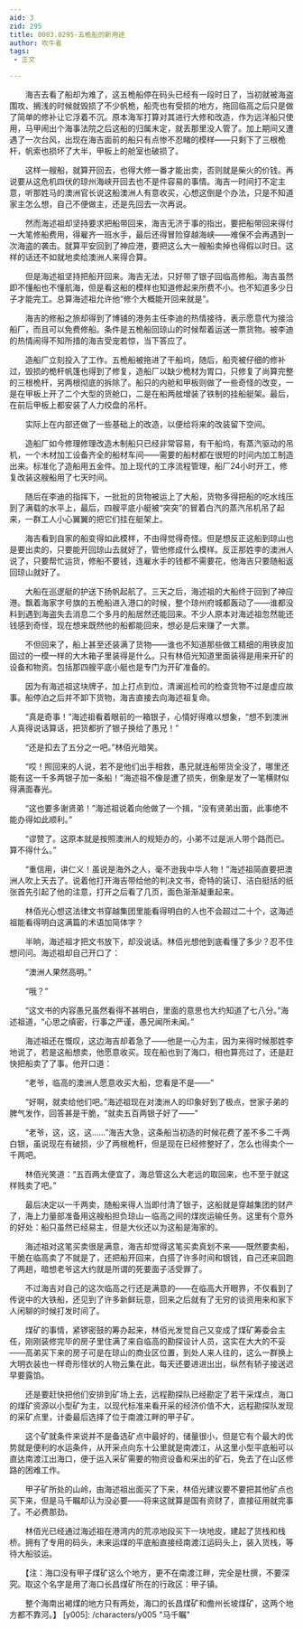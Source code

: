 ```yaml
---
aid: 3
zid: 295
title: 0003.0295-五桅船的新用途
author: 吹牛者
tags: 
 - 正文

---
```




　　海吉去看了船却为难了，这五桅船停在码头已经有一段时日了，当初就被海盗围攻、搁浅的时候就毁损了不少帆桅，船壳也有受损的地方，拖回临高之后只是做了简单的修补让它浮着不沉。原本海军打算对其进行大修和改造，作为远洋船只使用，马甲闹出个海事法院之后这船的归属未定，就丢那里没人管了。加上期间又遭遇了一次台风，出现在海吉面前的船只有点惨不忍睹的模样——只剩下了三根桅杆，帆索也损坏了大半，甲板上的舱室也破损了。

　　这样一艘船，就算开回去，也得大修一番才能出卖，否则就是柴火的价钱。再说要从这危机四伏的琼州海峡开回去也不是件容易的事情。海吉一时间打不定主意，听那姓马的澳洲官长说这船澳洲人有意收买，心想这倒是个办法，只是不知道家主怎么想，自己不便做主，还是先回去一次再说。

　　然而海述祖却坚持要求把船带回来，海吉无济于事的指出，要把船带回来得付一大笔修船费用，得雇齐一班水手，最后还得冒险穿越海峡——难保不会再遇到一次海盗的袭击。就算平安回到了神应港，要把这么大一艘船卖掉也得假以时日。这样的话还不如就地卖给澳洲人来得合算。

　　但是海述祖坚持把船开回来。海吉无法，只好带了银子回临高修船。海吉虽然即不懂船也不懂航海，但是看这船的模样也知道修起来所费不小。也不知道多少日子才能完工。总算海述祖允许他“修个大概能开回来就是”。

　　海吉的修船之旅却得到了博铺的港务主任李迪的热情接待，表示愿意代为接洽船厂，而且可以免费修船。条件是五桅船回琼山的时候帮着运送一票货物。被李迪的热情闹得不知所措的海吉受宠若惊，当下答应了。

　　造船厂立刻投入了工作。五桅船被拖进了干船坞，随后，船壳被仔细的修补过，毁损的桅杆帆篷也得到了修复，造船厂以缺少桅材为胃口，只修复了尚算完整的三根桅杆，另两根彻底的拆除了。船只的内舱和甲板则做了一些奇怪的改变，一是在甲板上开了二个大型的货舱口，二是在船两舷增装了铁制的挂船艇架。最后，在前后甲板上都安装了人力绞盘的吊杆。

　　实际上在内部还做了一些基础上的改造，以便给将来的改装留下空间。

　　造船厂如今修理修理改造木制船只已经非常容易，有干船坞，有蒸汽驱动的吊机，一个木材加工设备齐全的船材车间——需要的船材都在很短的时间内加工制造出来。标准化了造船用五金件。加上现代的工序流程管理，船厂24小时开工，修复改装这艘船用了七天时间。

　　随后在李迪的指挥下，一批批的货物被运上了大船，货物多得把船的吃水线压到了满载的水平上，最后，四艘平底小艇被“突突”的冒着白汽的蒸汽吊机吊了起来，一群工人小心翼翼的把它们挂在艇架上。

　　海吉看到自家的船变得如此模样，不由得觉得奇怪。但是想反正这船到琼山也是要出卖的，只要能开回琼山去就好了，管他修成什么模样。反正那姓李的澳洲人说了，只要帮忙运货，修船不要钱，连雇水手的钱都不需要花，他海吉只要随船返回琼山就好了。

　　大船在巡逻艇的护送下扬帆起航了。三天之后，海述祖的大船终于回到了神应港。飘着海家字号旗的五桅船进入港口的时候，整个琼州府城都轰动了——谁都没料到遇到海盗失去消息二个多月的船居然还能回来。不少人原本对海述祖忽然能还钱感到奇怪，现在想来既然他的船都能回来，想必是后来赚了一大票。

　　不但回来了，船上甚至还装满了货物——谁也不知道那些做工精细的用铁皮加固过的一模一样的大木箱子里装得是什么。只有林佰光知道里面装得是用来开矿的设备和物资。包括那四艘平底小艇也是专门为开矿准备的。

　　因为有海述祖这块牌子，加上打点到位，清澜巡检司的检查货物不过是虚应故事。船停泊之后并不卸下货物，海吉直接去向海述祖复命。

　　“真是奇事！”海述祖看着眼前的一箱银子，心情好得难以想象，“想不到澳洲人真得说话算话，把货都折了银子换给了愚兄！”

　　“还是扣去了五分之一吧。”林佰光暗笑。

　　“哎！照回来的人说，若不是他们出手相救，愚兄就连船带货全没了，哪里还能有这一千多两银子加一条船！”海述祖不像是遭了损失，倒象是发了一笔横财似得满面春光。

　　“这也要多谢贤弟！”海述祖说着向他做了一个揖，“没有贤弟出面，此事绝不能办得如此顺利。”

　　“谬赞了。这原本就是按照澳洲人的规矩办的，小弟不过是派人带个路而已。算不得什么。”

　　“重信用，讲仁义！虽说是海外之人，毫不逊我中华人物！”海述祖简直要把澳洲人吹上天去了。说着他打开海吉带给他的判决文书，奇特的装订、洁白挺括的纸张首先引起了他的注意，打开之后看了几页，面色渐渐凝重起来。

　　林佰光心想这法律文书穿越集团里能看得明白的人也不会超过二十个，这海述祖能看得明白这满篇的术语加简体字？

　　半晌，海述祖才把文书放下，却没说话。林佰光想他到底看懂了多少？忍不住想问问。海述祖却自己开口了：

　　“澳洲人果然高明。”

　　“哦？”

　　“这文书的内容愚兄虽然看得不甚明白，里面的意思也大约知道了七八分。”海述祖道，“心思之缜密，行事之严谨，愚兄闻所未闻。”

　　海述祖还在慨叹，这边海吉却着急了——他是一心为主，因为来得时候那姓李地说了，若是这船想卖，他愿意收买。现在船也到了海口，相也算亮过了，还是赶快把船卖了了事。他开口道：

　　“老爷，临高的澳洲人愿意收买大船，您看是不是——”

　　“好啊，就卖给他们吧。”海述祖现在对澳洲人的印象好到了极点，世家子弟的脾气发作，回答甚是干脆，“就卖五百两银子好了——”

　　“老爷，这，这，这……”海吉大急，这条船当初造的时候花费了差不多二千两白银，虽说现在有破损，少了两根桅杆，但是现在已经修整好了，怎么也得卖个一千两吧。

　　林佰光笑道：“五百两太便宜了，海总管这么大老远的取回来，也不至于就这样贱卖了吧。”

　　最后决定以一千两卖，随船来得人当即付清了银子，这船就是穿越集团的财产了，海上力量部准备用这艘船担负琼山－临高之间的煤炭运输任务。这里有个意外的好处：船只虽然已经易主，但是大伙还以为这船是海家的。

　　海述祖对这笔买卖很是满意，海吉却觉得这笔买卖真划不来——既然要卖船，干脆在临高卖了不就是了，还把船开回来，白搭了许多时间和银钱，自己还来回跑了两趟，暗想老爷这大约就是所谓的死要面子活受罪了。

　　不过海吉对自己的这次临高之行还是满意的——在临高大开眼界，不仅看到了传说中的大铁船，还见到了许多新鲜玩意，回来之后就有了无穷的谈资用来和家下人闲聊的时候打发时间了。

　　煤矿的事情，紧锣密鼓的筹办起来，林佰光发觉自己又变成了煤矿筹委会主任，刚刚装修完毕的房子里住满了来自临高的勘探设计人员，这实在大大的不妥——高弟买下来的房子可是在琼山的商业区位置，到处人来人往的，这么一群换上大明衣装也一样奇形怪状的人物云集在此，每天还要进进出出，纵然有轿子接送迟早要露馅。

　　还是要赶快把他们安排到矿场上去，远程勘探队已经勘定了若干采煤点，海口的煤矿资源以小型矿为主，以现代标准来看开采的经济价值不大，远程勘探队发现的采矿点里，计委最后选择了位于南渡江畔的甲子矿。

　　这个矿就条件来说并不是备选矿点中最好的，储量很小，但是它有个最大的优势就是便利的水运条件，从开采点向东十公里就是南渡江，从这里小型平底船可以直达南渡江出海口，便于运入采矿需要的物资设备和采出的矿石，免去了在山区修路的困难工作。

　　甲子矿所处的山岭，由海述祖出面买了下来，林佰光建议要不要把其他矿点也买下来，但是马千瞩却认为没必要——将来这就算是国有资财了，直接征用就完事了。不必费那劲。

　　林佰光已经通过海述祖在港湾内的荒凉地段买下一块地皮，建起了货栈和栈桥。拥有了专用的码头，未来运煤的平底船直接经南渡江运码头上，装入货栈，等待大船驳运。

　　【注：海口没有甲子煤矿这么个地方，更不在南渡江畔，完全是杜撰，不要深究。取这个名字是用了海口长昌煤矿所在的行政区：甲子镇。

　　整个海南出褐煤的地方只有两处，海口的长昌煤矿和儋州长坡煤矿，这两个地方都不靠河。】
[y005]: /characters/y005 "马千瞩"


